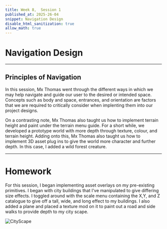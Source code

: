 ```yaml
---
title: Week 8,  Session 1
published_at: 2025-26-04
snippet: Navigation Design
disable_html_sanitization: true
allow_math: true
---
```


# Navigation Design

--- 

## Principles of Navigation 

In this session, Mx Thomas went through the different ways in which we may help navigate and guide our user to the desired or intended space. Concepts such as body and space, entrances, and orientation are factors that we are required to critically consider when implenting them into our project designs. 

On a contrasting note, Mx Thomas also taught us how to implement terrain height and paint under the terrain menu guide. For a short while, we developed a prototype world with more depth through texture, colour, and terrain height. Adding onto this, Mx Thomas also taught us how to implement 3D asset plug ins to give the world more character and further depth. In this case, I added a wild forest creature. 

---

# Homework

For this session, I began implementing asset overlays on my pre-existing primitives. I began with city buildings that I've manipulated to give differing size effects. I toggled around with the scale menu containing the X,Y, and Z catalogue to give off a tall, wide, and long effect to my buildings. I also added a plane and placed a texture mod on it to paint out a road and side walks to provide depth to my city scape. 


![CityScape](/w01s1/CityScape.jpg)